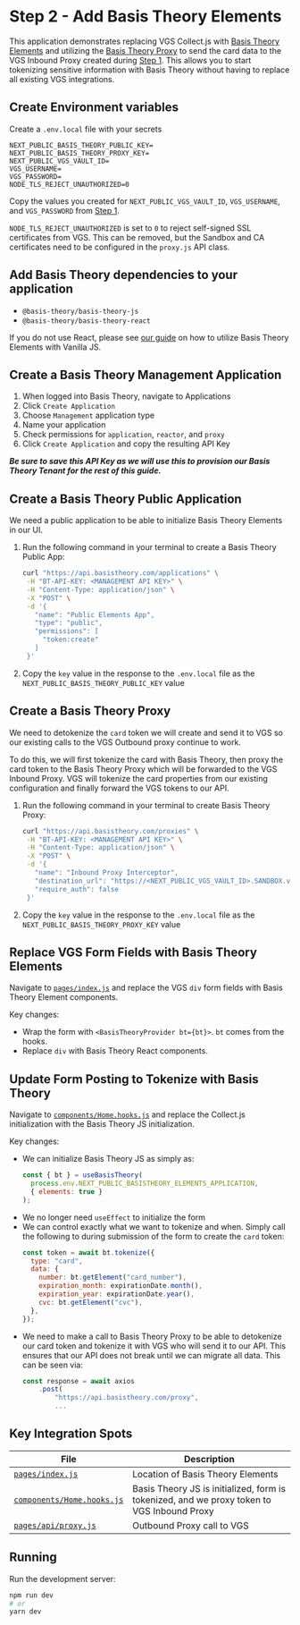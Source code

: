 # Step 2 - Add Basis Theory Elements

This application demonstrates replacing VGS Collect.js with [Basis Theory Elements](https://docs.basistheory.com/elements/#introduction) and utilizing the [Basis Theory Proxy](https://developers.basistheory.com/concepts/what-is-the-proxy/) to send the card data to the VGS Inbound Proxy created during [Step 1](../01-existing-application/). This allows you to start tokenizing sensitive information with Basis Theory without having to replace all existing VGS integrations.

## Create Environment variables

Create a `.env.local` file with your secrets

```
NEXT_PUBLIC_BASIS_THEORY_PUBLIC_KEY=
NEXT_PUBLIC_BASIS_THEORY_PROXY_KEY=
NEXT_PUBLIC_VGS_VAULT_ID=
VGS_USERNAME=
VGS_PASSWORD=
NODE_TLS_REJECT_UNAUTHORIZED=0
```

Copy the values you created for `NEXT_PUBLIC_VGS_VAULT_ID`, `VGS_USERNAME`, and `VGS_PASSWORD` from [Step 1](../01-existing-application/).

`NODE_TLS_REJECT_UNAUTHORIZED` is set to `0` to reject self-signed SSL certificates from VGS. This can be removed, but the Sandbox and CA certificates need to be configured in the `proxy.js` API class.

## Add Basis Theory dependencies to your application
* `@basis-theory/basis-theory-js`
* `@basis-theory/basis-theory-react`

If you do not use React, please see [our guide](https://docs.basistheory.com/elements/#initialize) on how to utilize Basis Theory Elements with Vanilla JS.

## Create a Basis Theory Management Application
1. When logged into Basis Theory, navigate to Applications
1. Click `Create Application`
1. Choose `Management` application type
1. Name your application
1. Check permissions for `application`, `reactor`, and `proxy`
1. Click `Create Application` and copy the resulting API Key

***Be sure to save this API Key as we will use this to provision our Basis Theory Tenant for the rest of this guide.***

## Create a Basis Theory Public Application
We need a public application to be able to initialize Basis Theory Elements in our UI.

1. Run the following command in your terminal to create a Basis Theory Public App:
   ```bash
   curl "https://api.basistheory.com/applications" \
    -H "BT-API-KEY: <MANAGEMENT API KEY>" \
    -H "Content-Type: application/json" \
    -X "POST" \
    -d '{
      "name": "Public Elements App",
      "type": "public",
      "permissions": [
        "token:create"
      ]
    }'
   ```
1. Copy the `key` value in the response to the `.env.local` file as the `NEXT_PUBLIC_BASIS_THEORY_PUBLIC_KEY` value

## Create a Basis Theory Proxy
We need to detokenize the `card` token we will create and send it to VGS so our existing calls to the VGS Outbound proxy continue to work. 

To do this, we will first tokenize the card with Basis Theory, then proxy the card token to the Basis Theory Proxy which will be forwarded to the VGS Inbound Proxy. VGS will tokenize the card properties from our existing configuration and finally forward the VGS tokens to our API.

1. Run the following command in your terminal to create Basis Theory Proxy:
   ```bash
   curl "https://api.basistheory.com/proxies" \
    -H "BT-API-KEY: <MANAGEMENT API KEY>" \
    -H "Content-Type: application/json" \
    -X "POST" \
    -d '{
      "name": "Inbound Proxy Interceptor",
      "destination_url": "https://<NEXT_PUBLIC_VGS_VAULT_ID>.SANDBOX.verygoodproxy.com/post",
      "require_auth": false
    }'
   ```
1. Copy the `key` value in the response to the `.env.local` file as the `NEXT_PUBLIC_BASIS_THEORY_PROXY_KEY` value

## Replace VGS Form Fields with Basis Theory Elements
Navigate to [`pages/index.js`](./pages/index.js) and replace the VGS `div` form fields with Basis Theory Element components.

Key changes:
* Wrap the form with `<BasisTheoryProvider bt={bt}>`. `bt` comes from the hooks.
* Replace `div` with Basis Theory React components.

## Update Form Posting to Tokenize with Basis Theory
Navigate to [`components/Home.hooks.js`](./components/Home.hooks.js) and replace the Collect.js initialization with the Basis Theory JS initialization.

Key changes:
* We can initialize Basis Theory JS as simply as:
  ```js
  const { bt } = useBasisTheory(
    process.env.NEXT_PUBLIC_BASISTHEORY_ELEMENTS_APPLICATION,
    { elements: true }
  );
  ```
* We no longer need `useEffect` to initialize the form
* We can control exactly what we want to tokenize and when. Simply call the following to during submission of the form to create the `card` token:
  ```js
  const token = await bt.tokenize({
    type: "card",
    data: {
      number: bt.getElement("card_number"),
      expiration_month: expirationDate.month(),
      expiration_year: expirationDate.year(),
      cvc: bt.getElement("cvc"),
    },
  });
  ```
* We need to make a call to Basis Theory Proxy to be able to detokenize our card token and tokenize it with VGS who will send it to our API. This ensures that our API does not break until we can migrate all data. This can be seen via:
  ```js
  const response = await axios
      .post(
          "https://api.basistheory.com/proxy",
          ...
  ```

## Key Integration Spots

| File                                                     | Description                                                                                |
| -------------------------------------------------------- | ------------------------------------------------------------------------------------------ |
| [`pages/index.js`](./pages/index.js)                     | Location of Basis Theory Elements                                                          |
| [`components/Home.hooks.js`](./components/Home.hooks.js) | Basis Theory JS is initialized, form is tokenized, and we proxy token to VGS Inbound Proxy |
| [`pages/api/proxy.js`](./pages/api/proxy.js)             | Outbound Proxy call to VGS                                                                 |

## Running

Run the development server:

```bash
npm run dev
# or
yarn dev
```